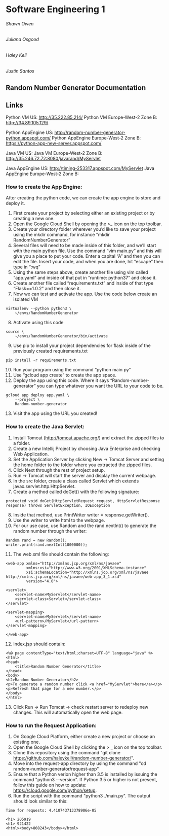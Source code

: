 # Software Engineering 1
###### Shawn Owen
###### Juliana Osgood
###### Haley Kell
###### Justin Santos

## Random Number Generator Documentation

## Links

Python VM US: http://35.222.85.214/
Python VM Europe-West-2 Zone B: http://34.89.105.129/

Python AppEngine US: http://random-number-generator-python.appspot.com/
Python AppEngine Europe-West-2 Zone B: https://python-app-new-server.appspot.com/

Java VM US:
Java VM Europe-West-2 Zone B: http://35.246.72.72:8080/javarand/MyServlet

Java AppEngine US: http://timing-253317.appspot.com/MyServlet
Java AppEngine Europe-West-2 Zone B: 


### How to create the App Engine:
After creating the python code, we can create the app engine to store and deploy it. 

1. First create your project by selecting either an existing project or by creating a new one. 
2. Open the Google Cloud Shell by opening the >_ icon on the top toolbar.
3. Create your directory folder wherever you’d like to save your project using the mkdir command, for instance “mkdir RandomNumberGenerator”
4. Several files will need to be made inside of this folder, and we’ll start with the main python file. Use the command “vim main.py” and this will give you a place to put your code. Enter a capital “A” and then you can edit the file. Insert your code, and when you are done, hit “escape” then type in “:wq”
5. Using the same steps above, create another file using vim called “app.yaml” and inside of that put in “runtime: python37” and close it.
6. Create another file called “requirements.txt” and inside of that type “Flask==1.0.2” and then close it.
7. Now we can test and activate the app. Use the code below create an isolated VM
```
virtualenv --python python3 \ 
    ~/envs/RandomNumberGenerator
```
8. Activate using this code
```
source \ 
    ~/envs/RandomNumberGenerator/bin/activate
```
9. Use pip to install your project dependencies for flask inside of the previously created requirements.txt
```
pip install -r requirements.txt
```
10. Run your program using the command “python main.py”
11. Use “gcloud app create” to create the app space. 
12. Deploy the app using this code. Where it says “Random-number-generator” you can type whatever you want the URL to your code to be.
```
gcloud app deploy app.yaml \
    --project \
    Random-number-generator 
```
13. Visit the app using the URL you created!


### How to create the Java Servlet:

1. Install Tomcat (http://tomcat.apache.org/) and extract the zipped files to a folder.
2. Create a new Intellij Project by choosing Java Enterprise and checking Web Application.
3. Set the Application Server by clicking New -> Tomcat Server and setting the home folder to the folder where you extracted the zipped files.
4. Click Next through the rest of project setup.
5. Run -> Tomcat will start the server and display the current webpage.
6. In the src folder, create a class called Servlet which extends javax.servlet.http.HttpServlet.
7. Create a method called doGet() with the following signature:
```
protected void doGet(HttpServletRequest request, HttpServletResponse response) throws ServletException, IOException
```
8. Inside that method, use PrintWriter writer = response.getWriter().
9. Use the writer to write html to the webpage.
10. For our use case, use Random and the rand.nextInt() to generate the random number through the writer:
```
Random rand = new Random();
writer.print(rand.nextInt(1000000));
```
11. The web.xml file should contain the following:
```
<web-app xmlns="http://xmlns.jcp.org/xml/ns/javaee"
         xmlns:xsi="http://www.w3.org/2001/XMLSchema-instance"
         xsi:schemaLocation="http://xmlns.jcp.org/xml/ns/javaee http://xmlns.jcp.org/xml/ns/javaee/web-app_3_1.xsd"
         version="4.0">
       
<servlet>
    <servlet-name>MyServlet</servlet-name>
    <servlet-class>Servlet</servlet-class>
</servlet>
       
<servlet-mapping>
    <servlet-name>MyServlet</servlet-name>
    <url-pattern>/MyServlet</url-pattern>
</servlet-mapping>
       
</web-app>
```
12. Index.jsp should contain:
```
<%@ page contentType="text/html;charset=UTF-8" language="java" %>
<html>
<head>
    <title>Random Number Generator</title>
</head>
<body>
<h2>Random Number Generator</h2>
<p>To generate a random number click <a href="MyServlet">here</a></p>
<p>Refresh that page for a new number.</p>
</body>
</html>
```
13. Click Run -> Run Tomcat -> check restart server to redeploy new changes. This will automatically open the web page.

### How to run the Request Application:
1. On Google Cloud Platform, either create a new project or choose an existing
   one.
2. Open the Google Cloud Shell by clicking the > _ icon on the top toolbar.
3. Clone this repository using the command "git clone
   https://github.com/haleykell/random-number-generator/".
4. Move into the request-app directory by using the command "cd
   random-number-generator/request-app"
5. Ensure that a Python verion higher than 3.5 is installed by issuing the
   command "python3 --version". If Python 3.5 or higher is not present, follow
   this guide on how to update: https://cloud.google.com/python/setup.
6. Run the script with the command "python3 ./main.py". The output should look
   similar to this:
```
Time for requests: 4.410743713378906e-05

<h1> 205919
<h1> 921422
<html><body>808243</body></html>
```
